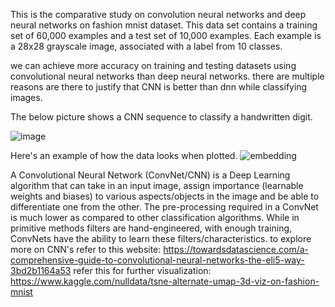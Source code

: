 This is the comparative study on convolution neural networks and deep neural networks on fashion mnist dataset. This data set contains a training set of 60,000 examples and a test set of 10,000 examples. Each example is a 28x28 grayscale image, associated with a label from 10 classes. 

we can achieve more accuracy on training and testing datasets using convolutional neural networks than deep neural networks. there are multiple reasons are there to justify that CNN is better than dnn while classifying images.

The below picture shows a CNN sequence to classify a handwritten digit.

![image](https://user-images.githubusercontent.com/63925819/127976758-593b3ff1-42b0-4753-b494-d5120173f05d.png)

Here's an example of how the data looks when plotted.
![embedding](https://user-images.githubusercontent.com/63925819/127975387-8fa711f1-d548-4189-8c5a-24af2462e26f.gif)

A Convolutional Neural Network (ConvNet/CNN) is a Deep Learning algorithm that can take in an input image, assign importance (learnable weights and biases) to various aspects/objects in the image and be able to differentiate one from the other. The pre-processing required in a ConvNet is much lower as compared to other classification algorithms. While in primitive methods filters are hand-engineered, with enough training, ConvNets have the ability to learn these filters/characteristics.
to explore more on CNN's refer to this website: https://towardsdatascience.com/a-comprehensive-guide-to-convolutional-neural-networks-the-eli5-way-3bd2b1164a53
refer this for further visualization: https://www.kaggle.com/nulldata/tsne-alternate-umap-3d-viz-on-fashion-mnist
